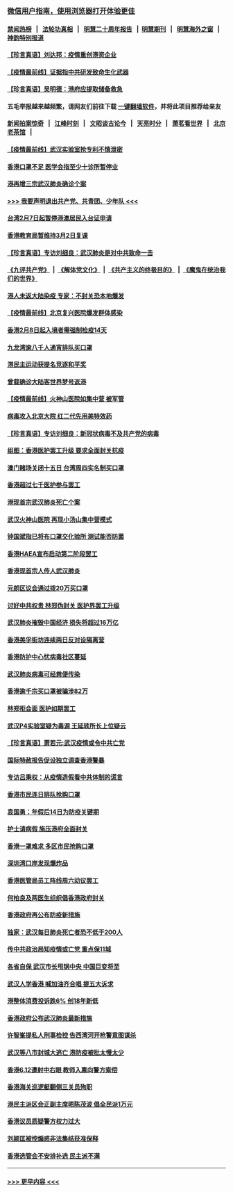### [微信用户指南，使用浏览器打开体验更佳](https://github.com/gfw-breaker/banned-news1/blob/master/indexes/wechat-guide.md?t=0)
#### [禁闻热榜](热点新闻.md?t=0)  &nbsp;&nbsp;|&nbsp;&nbsp; [法轮功真相](https://github.com/gfw-breaker/truth/blob/master/README.md?t=0) &nbsp;&nbsp;|&nbsp;&nbsp; [明慧二十周年报告](https://github.com/gfw-breaker/mh-reports/blob/master/README.md?t=0) &nbsp;&nbsp;|&nbsp;&nbsp;[明慧期刊](https://github.com/gfw-breaker/mh-qikan) &nbsp;&nbsp;|&nbsp;&nbsp; [明慧海外之窗](https://github.com/gfw-breaker/mh-news/blob/master/README.md?t=0) &nbsp;&nbsp;|&nbsp;&nbsp; [神韵特别报道](https://github.com/gfw-breaker/mh-news/blob/master/shenyun.md?t=0)
#### [【珍言真语】刘达邦：疫情重创港资企业](../pages/nsc415/n11854274.md?t=02091933) 
#### [【疫情最前线】证据指中共研发致命生化武器](../pages/nsc415/n11853087.md?t=02091933) 
#### [【珍言真语】吴明德：港府应提取储备救急](../pages/nsc415/n11852734.md?t=02091933) 
#### 五毛举报越来越频繁，请网友们前往下载 [一键翻墙软件](https://github.com/gfw-breaker/ssr-accounts)，并将此项目推荐给亲友
#### [新闻拍案惊奇](https://github.com/gfw-breaker/banned-news1/blob/master/pages/link4.md) &nbsp;&nbsp;|&nbsp;&nbsp; [江峰时刻](https://github.com/gfw-breaker/banned-news1/blob/master/pages/link4.md) &nbsp;&nbsp;|&nbsp;&nbsp; [文昭谈古论今](https://github.com/gfw-breaker/banned-news1/blob/master/pages/link4.md) &nbsp;&nbsp;|&nbsp;&nbsp; [天亮时分](https://github.com/gfw-breaker/banned-news1/blob/master/pages/link4.md) &nbsp;&nbsp;|&nbsp;&nbsp; [萧茗看世界](https://github.com/gfw-breaker/banned-news1/blob/master/pages/link4.md) &nbsp;&nbsp;|&nbsp;&nbsp; [北京老茶馆](https://github.com/gfw-breaker/banned-news1/blob/master/pages/link4.md) &nbsp;&nbsp;|&nbsp;&nbsp; 
#### [【疫情最前线】武汉实验室抢专利不慎泄密](../pages/nsc415/n11850310.md?t=02091933) 
#### [香港口罩不足 医学会指至少十诊所暂停业](../pages/nsc415/n11850301.md?t=02091933) 
#### [港再增三宗武汉肺炎确诊个案](../pages/nsc415/n11850328.md?t=02091933) 
#### [>>> 我要声明退出共产党、共青团、少年队 <<<](https://github.com/begood0513/goodnews/blob/master/quit/letter.md) 
#### [台湾2月7日起暂停港澳居民入台证申请](../pages/nsc415/n11850304.md?t=02091933) 
#### [香港教育局暂维持3月2日复课](../pages/nsc415/n11850260.md?t=02091933) 
#### [【珍言真语】专访刘细良：武汉肺炎是对中共致命一击](../pages/nsc415/n11849934.md?t=02091933) 
#### [《九评共产党》](https://github.com/begood0513/9ping.md/blob/master/README.md) &nbsp;|&nbsp; [《解体党文化》](../../../../jtdwh.md/blob/master/README.md)  &nbsp;|&nbsp; [《共产主义的终极目的》](../../../../gczydzjmd.md/blob/master/README.md) &nbsp;|&nbsp; [《魔鬼在统治我们的世界》](../../../../mgztzwmdsj.md/blob/master/README.md) 
#### [港人未返大陆染疫 专家：不封关恐本地爆发](../pages/nsc415/n11848021.md?t=02091933) 
#### [【疫情最前线】北京复兴医院爆发群体感染](../pages/nsc415/n11847626.md?t=02091933) 
#### [香港2月8日起入境者需强制检疫14天](../pages/nsc415/n11847658.md?t=02091933) 
#### [九龙湾逾八千人通宵排队买口罩](../pages/nsc415/n11847647.md?t=02091933) 
#### [港民主运动获提名竞逐和平奖](../pages/nsc415/n11847633.md?t=02091933) 
#### [曾载确诊大陆客世界梦号返港](../pages/nsc415/n11847608.md?t=02091933) 
#### [【疫情最前线】火神山医院如集中营 被军管](../pages/nsc415/n11847524.md?t=02091933) 
#### [病毒攻入北京大院 红二代先用美特效药](../pages/nsc415/n11847427.md?t=02091933) 
#### [【珍言真语】专访刘细良：新冠状病毒不及共产党的病毒](../pages/nsc415/n11847164.md?t=02091933) 
#### [组图：香港医护罢工升级 要求全面封关抗疫](../pages/nsc415/n11844107.md?t=02091933) 
#### [澳门赌场关闭十五日 台湾周四实名制买口罩](../pages/nsc415/n11845083.md?t=02091933) 
#### [香港超过七千医护参与罢工](../pages/nsc415/n11845051.md?t=02091933) 
#### [港现首宗武汉肺炎死亡个案](../pages/nsc415/n11844998.md?t=02091933) 
#### [武汉火神山医院 再现小汤山集中营模式](../pages/nsc415/n11844763.md?t=02091933) 
#### [钟国斌指已将布口罩交化验所 测试能否防菌](../pages/nsc415/n11842783.md?t=02091933) 
#### [香港HAEA宣布启动第二阶段罢工](../pages/nsc415/n11842723.md?t=02091933) 
#### [香港现首宗人传人武汉肺炎](../pages/nsc415/n11842766.md?t=02091933) 
#### [元朗区议会通过拨20万买口罩](../pages/nsc415/n11842754.md?t=02091933) 
#### [讨好中共权贵 林郑伪封关 医护界罢工升级](../pages/nsc415/n11842359.md?t=02091933) 
#### [武汉肺炎摧毁中国经济 损失将超过16万亿](../pages/nsc415/n11839723.md?t=02091933) 
#### [香港美孚街坊连续两日反对设隔离营](../pages/nsc415/n11839962.md?t=02091933) 
#### [香港防护中心忧病毒社区蔓延](../pages/nsc415/n11839933.md?t=02091933) 
#### [武汉肺炎病毒可经粪便传染](../pages/nsc415/n11839939.md?t=02091933) 
#### [香港逾千宗买口罩被骗涉82万](../pages/nsc415/n11839914.md?t=02091933) 
#### [林郑拒会面 医护如期罢工](../pages/nsc415/n11839892.md?t=02091933) 
#### [武汉P4实验室疑为毒源 王延轶所长上位疑云](../pages/nsc415/n11835543.md?t=02091933) 
#### [【珍言真语】萧若元:武汉疫情或令中共亡党](../pages/nsc415/n11829394.md?t=02091933) 
#### [国际特赦报告促设独立调查香港警暴](../pages/nsc415/n11833845.md?t=02091933) 
#### [专访吕秉权：从疫情造假看中共体制的谎言](../pages/nsc415/n11833813.md?t=02091933) 
#### [香港市民连日排队抢购口罩](../pages/nsc415/n11833794.md?t=02091933) 
#### [袁国勇：年假后14日为防疫关键期](../pages/nsc415/n11831088.md?t=02091933) 
#### [护士请病假 施压港府全面封关](../pages/nsc415/n11831030.md?t=02091933) 
#### [香港一罩难求 多区市民抢购口罩](../pages/nsc415/n11831002.md?t=02091933) 
#### [深圳湾口岸发现爆炸品](../pages/nsc415/n11828802.md?t=02091933) 
#### [香港医管局员工阵线周六动议罢工](../pages/nsc415/n11828762.md?t=02091933) 
#### [何柏良及两医生组织倡香港政府封关](../pages/nsc415/n11828749.md?t=02091933) 
#### [香港政府再公布防疫新措施](../pages/nsc415/n11828716.md?t=02091933) 
#### [独家：武汉每日肺炎死亡者恐不低于200人](../pages/nsc415/n11828240.md?t=02091933) 
#### [传中共政治局知疫情或亡党 重点保11城](../pages/nsc415/n11828145.md?t=02091933) 
#### [各省自保 武汉市长甩锅中央 中国巨变将至](../pages/nsc415/n11828021.md?t=02091933) 
#### [武汉人学香港 喊加油齐合唱 提五大诉求](../pages/nsc415/n11827046.md?t=02091933) 
#### [港整体消费投诉跌6% 创18年新低](../pages/nsc415/n11817280.md?t=02091933) 
#### [香港政府公布武汉肺炎最新措施](../pages/nsc415/n11817152.md?t=02091933) 
#### [许智峯提私人刑事检控 告西湾河开枪警意图谋杀](../pages/nsc415/n11817132.md?t=02091933) 
#### [武汉等八市封城大逃亡 港防疫被批太慢太少](../pages/nsc415/n11817058.md?t=02091933) 
#### [香港6.12遭射中右眼 教师入禀向警方索偿](../pages/nsc415/n11814678.md?t=02091933) 
#### [香港海关巡逻艇翻侧三关员殉职](../pages/nsc415/n11814604.md?t=02091933) 
#### [港民主派区会正副主席晤陈茂波 倡全民派1万元](../pages/nsc415/n11814582.md?t=02091933) 
#### [香港议员质疑警方权力过大](../pages/nsc415/n11814560.md?t=02091933) 
#### [刘颕匡被控煽惑非法集结获准保释](../pages/nsc415/n11811727.md?t=02091933) 
#### [香港选管会不安排补选 民主派不满](../pages/nsc415/n11811691.md?t=02091933) 

----
#### [ >>> 更早内容 <<< ](../indexes/nsc415-earlier.md)
